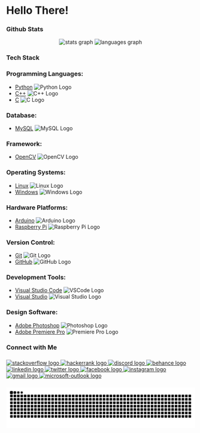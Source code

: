 <h1 align="left">Hello There!</h1>

<h3 align="left">Github Stats</h3>
<div align="center">
  <img src="https://github-readme-stats.vercel.app/api?username=akinduid&rank_icon=github&show=prs_merged_percentage&hide=contribs,issues&show_icons=true&custom_title=Open%20Source%20Contributions&bg_color=1a101c25&icon_color=9595ea&text_color=ffffff&title_color=9595ea&border_radius=10&border_color=6b4176#gh-dark-mode-only" height="150" alt="stats graph"  />
  <img src="https://github-readme-stats.vercel.app/api/top-langs/?username=akinduid&hide=Tcl,HTML,Pascal,Perl,Makefile,Cmake,Shell&layout=compact&langs_count=5&custom_title=Most%20Used%20Languages&card_width=470px&bg_color=1a101c25&text_color=ffffff&title_color=9595ea&border_radius=10&border_color=6b4176#gh-dark-mode-only" height="150" alt="languages graph"  />
</div>

###

<h3 align="left">Tech Stack</h3>

###

### Programming Languages:
- [Python](https://www.python.org/) ![Python Logo](https://cdn.jsdelivr.net/gh/devicons/devicon/icons/python/python-original.svg)
- [C++](https://isocpp.org/) ![C++ Logo](https://cdn.jsdelivr.net/gh/devicons/devicon/icons/cplusplus/cplusplus-original.svg)
- [C](https://www.iso.org/standard/74528.html) ![C Logo](https://cdn.jsdelivr.net/gh/devicons/devicon/icons/c/c-original.svg)

### Database:
- [MySQL](https://www.mysql.com/) ![MySQL Logo](https://cdn.jsdelivr.net/gh/devicons/devicon/icons/mysql/mysql-original.svg)

### Framework:
- [OpenCV](https://opencv.org/) ![OpenCV Logo](https://cdn.jsdelivr.net/gh/devicons/devicon/icons/opencv/opencv-original.svg)

### Operating Systems:
- [Linux](https://www.linux.org/) ![Linux Logo](https://cdn.jsdelivr.net/gh/devicons/devicon/icons/linux/linux-original.svg)
- [Windows](https://www.microsoft.com/en-us/windows/) ![Windows Logo](https://cdn.jsdelivr.net/gh/devicons/devicon/icons/windows8/windows8-original.svg)

### Hardware Platforms:
- [Arduino](https://www.arduino.cc/) ![Arduino Logo](https://cdn.jsdelivr.net/gh/devicons/devicon/icons/arduino/arduino-original.svg)
- [Raspberry Pi](https://www.raspberrypi.org/) ![Raspberry Pi Logo](https://cdn.jsdelivr.net/gh/devicons/devicon/icons/raspberrypi/raspberrypi-original.svg)

### Version Control:
- [Git](https://git-scm.com/) ![Git Logo](https://cdn.jsdelivr.net/gh/devicons/devicon/icons/git/git-original.svg)
- [GitHub](https://github.com/) ![GitHub Logo](https://cdn.jsdelivr.net/gh/devicons/devicon/icons/github/github-original.svg)

### Development Tools:
- [Visual Studio Code](https://code.visualstudio.com/) ![VSCode Logo](https://cdn.jsdelivr.net/gh/devicons/devicon/icons/vscode/vscode-original.svg)
- [Visual Studio](https://visualstudio.microsoft.com/) ![Visual Studio Logo](https://cdn.jsdelivr.net/gh/devicons/devicon/icons/visualstudio/visualstudio-plain.svg)

### Design Software:
- [Adobe Photoshop](https://www.adobe.com/products/photoshop.html) ![Photoshop Logo](https://skillicons.dev/icons?i=ps)
- [Adobe Premiere Pro](https://www.adobe.com/products/premiere.html) ![Premiere Pro Logo](https://skillicons.dev/icons?i=pr)


###

<h3 align="left">Connect with Me</h3>

###

<div align="left">
  <a href="https://stackoverflow.com">
    <img src="https://raw.githubusercontent.com/maurodesouza/profile-readme-generator/master/src/assets/icons/social/stackoverflow/default.svg" width="52" height="40" alt="stackoverflow logo" />
</a>

<a href="https://www.hackerrank.com/profile/AkinduID">
    <img src="https://raw.githubusercontent.com/maurodesouza/profile-readme-generator/master/src/assets/icons/social/hackerrank/default.svg" width="52" height="40" alt="hackerrank logo" />
</a>

<a href="https://discord.com">
    <img src="https://raw.githubusercontent.com/maurodesouza/profile-readme-generator/master/src/assets/icons/social/discord/default.svg" width="52" height="40" alt="discord logo" />
</a>

<a href="https://www.behance.net/akinduid">
    <img src="https://raw.githubusercontent.com/maurodesouza/profile-readme-generator/master/src/assets/icons/social/behance/default.svg" width="52" height="40" alt="behance logo" />
</a>

<a href="https://linkedin.com/in/akinduid">
    <img src="https://raw.githubusercontent.com/maurodesouza/profile-readme-generator/master/src/assets/icons/social/linkedin/default.svg" width="52" height="40" alt="linkedin logo" />
</a>

<a href="https://twitter.com/akindu_id">
    <img src="https://raw.githubusercontent.com/maurodesouza/profile-readme-generator/master/src/assets/icons/social/twitter/default.svg" width="52" height="40" alt="twitter logo" />
</a>

<a href="https://facebook.com/akindu.id/">
    <img src="https://raw.githubusercontent.com/maurodesouza/profile-readme-generator/master/src/assets/icons/social/facebook/default.svg" width="52" height="40" alt="facebook logo" />
</a>

<a href="https://instagram.com/akindu.id/">
    <img src="https://raw.githubusercontent.com/maurodesouza/profile-readme-generator/master/src/assets/icons/social/instagram/default.svg" width="52" height="40" alt="instagram logo" />
</a>

<a href="mailto:akinduid@gmail.com">
    <img src="https://raw.githubusercontent.com/maurodesouza/profile-readme-generator/master/src/assets/icons/social/gmail/default.svg" width="52" height="40" alt="gmail logo" />
</a>

<a href="mailto:akinduid100@outlook.com">
    <img src="https://raw.githubusercontent.com/maurodesouza/profile-readme-generator/master/src/assets/icons/social/microsoft-outlook/default.svg" width="52" height="40" alt="microsoft-outlook logo" />
</a>

  
</div>

###

<img src="https://raw.githubusercontent.com/akinduid/akinduid/output/snake.svg" alt="Snake animation" />

###
